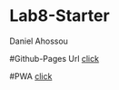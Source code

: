 # Lab8-Starter

Daniel Ahossou

#Github-Pages Url
[click](https://dahossou.github.io/Lab8_Starter/)

#PWA
[click](<img width="1199" alt="pwa" src="https://github.com/user-attachments/assets/2fcb7588-a789-45d0-889e-02b86caff062" />)


